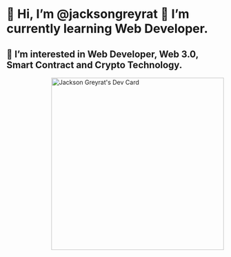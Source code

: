 <div align="left">
  <h1>👋 Hi, I’m @jacksongreyrat
  🌱 I’m currently learning Web Developer.</h1>
  <h2>👀 I’m interested in Web Developer, Web 3.0, Smart Contract and Crypto Technology.</h2>
 
<a href="https://app.daily.dev/jacksongreyrat" target="_blank">
  <img src="https://api.daily.dev/devcards/8a272dd6b3594cf7bad51e59a93b0f1f.png?r=iep" 
       width="400" 
       align="right"
       alt="Jackson Greyrat's Dev Card"/></a>
</div>

<!---
jacksongreyrat/jacksongreyrat is a ✨ special ✨ repository because its `README.md` (this file) appears on your GitHub profile.
You can click the Preview link to take a look at your changes.
--->
